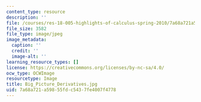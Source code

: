```yaml
---
content_type: resource
description: ''
file: /courses/res-18-005-highlights-of-calculus-spring-2010/7a68a721a59855fdc5437fe4007f4778_Big_Picture_Derivatives.jpg
file_size: 3582
file_type: image/jpeg
image_metadata:
  caption: ''
  credit: ''
  image-alt: ''
learning_resource_types: []
license: https://creativecommons.org/licenses/by-nc-sa/4.0/
ocw_type: OCWImage
resourcetype: Image
title: Big_Picture_Derivatives.jpg
uid: 7a68a721-a598-55fd-c543-7fe4007f4778
---
```


